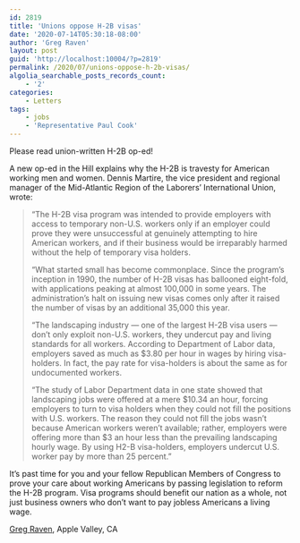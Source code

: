 ```yaml
---
id: 2819
title: 'Unions oppose H-2B visas'
date: '2020-07-14T05:30:18-08:00'
author: 'Greg Raven'
layout: post
guid: 'http://localhost:10004/?p=2819'
permalink: /2020/07/unions-oppose-h-2b-visas/
algolia_searchable_posts_records_count:
    - '2'
categories:
    - Letters
tags:
    - jobs
    - 'Representative Paul Cook'
---
```


Please read union-written H-2B op-ed!

A new op-ed in the Hill explains why the H-2B is travesty for American working men and women. Dennis Martire, the vice president and regional manager of the Mid-Atlantic Region of the Laborers’ International Union, wrote:

> “The H-2B visa program was intended to provide employers with access to temporary non-U.S. workers only if an employer could prove they were unsuccessful at genuinely attempting to hire American workers, and if their business would be irreparably harmed without the help of temporary visa holders.
> 
> “What started small has become commonplace. Since the program’s inception in 1990, the number of H-2B visas has ballooned eight-fold, with applications peaking at almost 100,000 in some years. The administration’s halt on issuing new visas comes only after it raised the number of visas by an additional 35,000 this year.
> 
> “The landscaping industry — one of the largest H-2B visa users — don’t only exploit non-U.S. workers, they undercut pay and living standards for all workers. According to Department of Labor data, employers saved as much as $3.80 per hour in wages by hiring visa-holders. In fact, the pay rate for visa-holders is about the same as for undocumented workers.
> 
> “The study of Labor Department data in one state showed that landscaping jobs were offered at a mere $10.34 an hour, forcing employers to turn to visa holders when they could not fill the positions with U.S. workers. The reason they could not fill the jobs wasn’t because American workers weren’t available; rather, employers were offering more than $3 an hour less than the prevailing landscaping hourly wage. By using H2-B visa-holders, employers undercut U.S. worker pay by more than 25 percent.”

It’s past time for you and your fellow Republican Members of Congress to prove your care about working Americans by passing legislation to reform the H-2B program. Visa programs should benefit our nation as a whole, not just business owners who don’t want to pay jobless Americans a living wage.

[Greg Raven](https://www.gregraven.org/), Apple Valley, CA